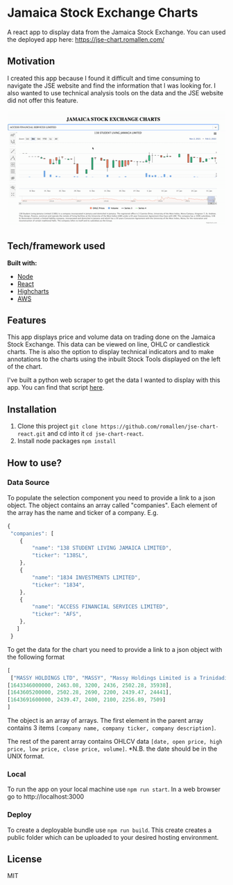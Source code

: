 # Jamaica Stock Exchange Charts
A react app to display data from the Jamaica Stock Exchange.
You can used the deployed app here: https://jse-chart.romallen.com/
## Motivation
I created this app because I found it difficult and time consuming to navigate the JSE website and find the information that I was looking for. I also wanted to use technical analysis tools on the data and the JSE website did not offer this feature.

![demo](./src/images/frontend.gif)

## Tech/framework used

<b>Built with:</b>
- [Node](https://nodejs.org)  
- [React](https://reactjs.org/)
- [Highcharts](https://www.highcharts.com/)
- [AWS](https://aws.amazon.com)
 

## Features

This app displays price and volume data on trading done on the Jamaica Stock Exchange. This data can be viewed on line, OHLC or candlestick charts. The is also the option to display technical indicators and to make annotations to the charts using the inbuilt Stock Tools displayed on the left of the chart.

I've built a python web scraper to get the data I wanted to display with this app. You can find that script [here](https://github.com/romallen/jse-scraper).


## Installation

1. Clone this project `git clone https://github.com/romallen/jse-chart-react.git` and cd into it `cd jse-chart-react`.
2. Install node packages `npm install`


## How to use?

### Data Source

To populate the selection component you need to provide a link to a json object. The object contains an array called "companies". Each element of the array has the name and ticker of a company.
E.g.
```javascript
{
 "companies": [
	{
 		"name": "138 STUDENT LIVING JAMAICA LIMITED",
 		"ticker": "138SL",
 	},
 	{
 		"name": "1834 INVESTMENTS LIMITED",
 		"ticker": "1834",
 	},
 	{
 		"name": "ACCESS FINANCIAL SERVICES LIMITED",
 		"ticker": "AFS",
 	},
   ]
 }
 ```


To get the data for the chart you need to provide a link to a json object with the following format

```javascript
[
 ["MASSY HOLDINGS LTD", "MASSY", "Massy Holdings Limited is a Trinidadian conglomerate engaged in trading, service industries and finance in Trinidad and Tobago, the wider Caribbean region and Colombia. The group has been in operation since 1923 and does business along 3 primary business lines; Integrated Retail, Gas Products & Motors and Machines. Financial Services and Strategic and other investments make up the final, legacy areas of business for them. They have a primary listing on the Trinidad and Tobago Stock Exchange and are also listed on the Jamaican Stock Exchange since January 2022. The address of its registered office is 63 Park Street, Port of Spain, Trinidad."], 
[1643346000000, 2463.08, 3200, 2436, 2502.28, 35938], 
[1643605200000, 2502.28, 2690, 2200, 2439.47, 24441], 
[1643691600000, 2439.47, 2400, 2100, 2256.89, 7509]
]
```

The object is an array of arrays. The first element in the parent array contains 3 items `[company name, company ticker, company description]`. 

The rest of the parent array contains OHLCV data `[date, open price, high price, low price, close price, volume]`.
*N.B. the date should be in the UNIX format.


### Local

To run the app on your local machine use `npm run start`. In a web browser go to http://localhost:3000


### Deploy

To create a deployable bundle use `npm run build`. This create creates a public folder which can be uploaded to your desired hosting environment.


## License
MIT
